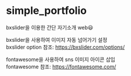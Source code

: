 # simple_portfolio
bxslider을 이용한 간단 자기소개 web:smiley:      
  
bxslider을 사용하여 이미지 자동 넘어가기 설정    
bxslider option 참조: https://bxslider.com/options/  


fontawesome을 사용하여 sns 이미지 아이콘 삽입    
fontawesome 참조: https://fontawesome.com/
